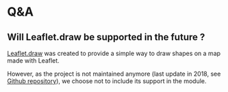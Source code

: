 # Q&A

## Will Leaflet.draw be supported in the future ?

[Leaflet.draw](https://leaflet.github.io/Leaflet.draw/docs/leaflet-draw-latest.html) was created to provide a simple way to draw shapes on a map made with Leaflet.

However, as the project is not maintained anymore (last update in 2018, see [Github repository](https://github.com/Leaflet/Leaflet.draw)), we choose not to include its support in the module.
